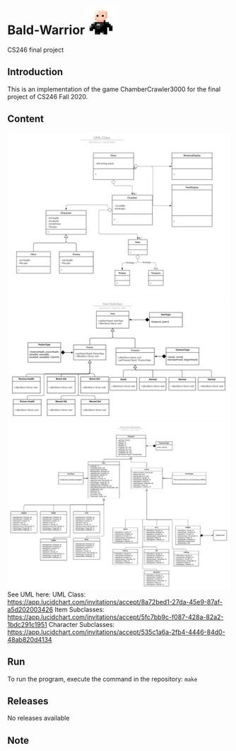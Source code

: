 # Bald-Warrior ![](BaldWarrior.png)
 CS246 final project

## Introduction
This is an implementation of the game ChamberCrawler3000 for the final project of CS246 Fall 2020.

## Content
![](UML_Class.jpeg)
![](Item_Subclasses.jpeg)
![](Character_Subclasses.jpeg)
See UML here:
 UML Class: https://app.lucidchart.com/invitations/accept/8a72bed1-27da-45e9-87af-a5d202003426
 Item Subclasses: https://app.lucidchart.com/invitations/accept/5fc7bb9c-f087-428a-82a2-1bdc291c1951
 Character Subclasses: https://app.lucidchart.com/invitations/accept/535c1a6a-2fb4-4446-84d0-48ab820d4134

## Run
To run the program, execute the command in the repository:
`
make
`

## Releases
No releases available

## Note
